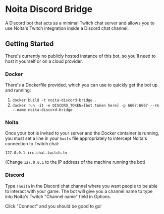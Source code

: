 # Noita Discord Bridge
A Discord bot that acts as a minimal Twitch chat server and allows you to use Noita's Twitch integration inside a Discord chat channel.

## Getting Started
There's currently no publicly hosted instance of this bot, so you'll need to host it yourself or on a cloud provider.

### Docker
There's a Dockerfile provided, which you can use to quickly get the bot up and running:

1. `docker build -t noita-discord-bridge .`
2. `docker run -it -e DISCORD_TOKEN=[bot token here] -p 6667:6667 --rm --name noita-discord-bridge`

### Noita
Once your bot is invited to your server and the Docker container is running, you must set a line in your `hosts` file appropriately to intercept Noita's connection to Twitch chat:

`127.0.0.1 irc.chat.twitch.tv`

(Change `127.0.0.1` to the IP address of the machine running the bot)

### Discord
Type `!noita` in the Discord chat channel where you want people to be able to interact with your game. The bot will give you a channel name to type into Noita's Twitch "Channel name" field in Options.

Click "Connect" and you should be good to go!